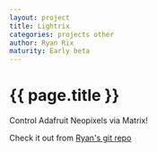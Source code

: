 ```yaml
---
layout: project
title: Lightrix
categories: projects other
author: Ryan Rix
maturity: Early beta
---
```


# {{ page.title }}
Control Adafruit Neopixels via Matrix!

Check it out from [Ryan's git repo](http://fort.kickass.systems:10082/cgit/personal/rrix/pub/lightrix.git/)
